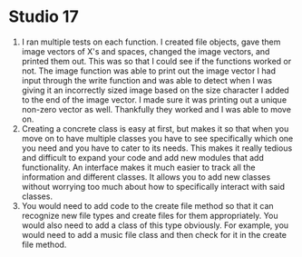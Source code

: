 # Studio 17
1. I ran multiple tests on each function. I created file objects, gave them image vectors of X's and spaces, changed the image vectors, 
and printed them out. This was so that I could see if the functions worked or not. The image function was able to print out the image 
vector I had input through the write function and was able to detect when I was giving it an incorrectly sized image based on the size 
character I added to the end of the image vector. I made sure it was printing out a unique non-zero vector as well. Thankfully they 
worked and I was able to move on.
2. Creating a concrete class is easy at first, but makes it so that when you move on to have multiple classes you have to see specifically 
which one you need and you have to cater to its needs. This makes it really tedious and difficult to expand your code and add new modules 
that add functionality. An interface makes it much easier to track all the information and different classes. It allows you to add new 
classes without worrying too much about how to specifically interact with said classes.
3. You would need to add code to the create file method so that it can recognize new file types and create files for them appropriately. 
You would also need to add a class of this type obviously. For example, you would need to add a music file class and then check for it in 
the create file method.